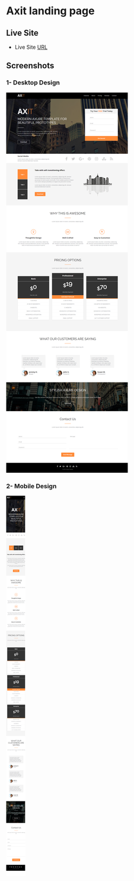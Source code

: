 # Axit landing page

## Live Site

- Live Site [URL](https://mhmd-tarek-mhmd.github.io/Axit-Template)

## Screenshots

### 1- Desktop Design

![](screenshots/desktop.png)

### 2- Mobile Design

![](screenshots/mobile.png)
